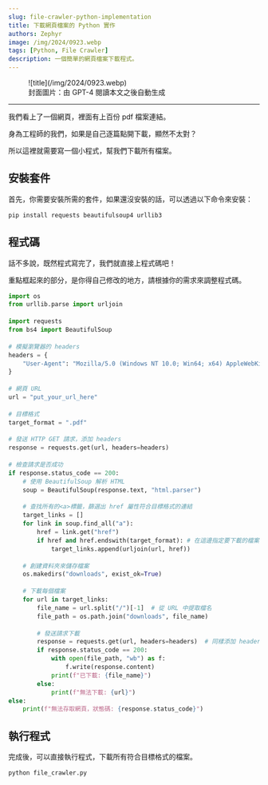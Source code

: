 ```yaml
---
slug: file-crawler-python-implementation
title: 下載網頁檔案的 Python 實作
authors: Zephyr
image: /img/2024/0923.webp
tags: [Python, File Crawler]
description: 一個簡單的網頁檔案下載程式。
---
```


<figure>
![title](/img/2024/0923.webp)
<figcaption>封面圖片：由 GPT-4 閱讀本文之後自動生成</figcaption>
</figure>

---

我們看上了一個網頁，裡面有上百份 pdf 檔案連結。

身為工程師的我們，如果是自己逐篇點開下載，顯然不太對？

所以這裡就需要寫一個小程式，幫我們下載所有檔案。

<!-- truncate -->

## 安裝套件

首先，你需要安裝所需的套件，如果還沒安裝的話，可以透過以下命令來安裝：

```bash
pip install requests beautifulsoup4 urllib3
```

## 程式碼

話不多說，既然程式寫完了，我們就直接上程式碼吧！

重點框起來的部分，是你得自己修改的地方，請根據你的需求來調整程式碼。

```python {13,16} title="file_crawler.py"
import os
from urllib.parse import urljoin

import requests
from bs4 import BeautifulSoup

# 模擬瀏覽器的 headers
headers = {
    "User-Agent": "Mozilla/5.0 (Windows NT 10.0; Win64; x64) AppleWebKit/537.36 (KHTML, like Gecko) Chrome/92.0.4515.107 Safari/537.36"
}

# 網頁 URL
url = "put_your_url_here"

# 目標格式
target_format = ".pdf"

# 發送 HTTP GET 請求，添加 headers
response = requests.get(url, headers=headers)

# 檢查請求是否成功
if response.status_code == 200:
    # 使用 BeautifulSoup 解析 HTML
    soup = BeautifulSoup(response.text, "html.parser")

    # 查找所有的<a>標籤，篩選出 href 屬性符合目標格式的連結
    target_links = []
    for link in soup.find_all("a"):
        href = link.get("href")
        if href and href.endswith(target_format): # 在這邊指定要下載的檔案格式
            target_links.append(urljoin(url, href))

    # 創建資料夾來儲存檔案
    os.makedirs("downloads", exist_ok=True)

    # 下載每個檔案
    for url in target_links:
        file_name = url.split("/")[-1]  # 從 URL 中提取檔名
        file_path = os.path.join("downloads", file_name)

        # 發送請求下載
        response = requests.get(url, headers=headers)  # 同樣添加 headers
        if response.status_code == 200:
            with open(file_path, "wb") as f:
                f.write(response.content)
            print(f"已下載: {file_name}")
        else:
            print(f"無法下載: {url}")
else:
    print(f"無法存取網頁，狀態碼: {response.status_code}")
```

## 執行程式

完成後，可以直接執行程式，下載所有符合目標格式的檔案。

```bash
python file_crawler.py
```
